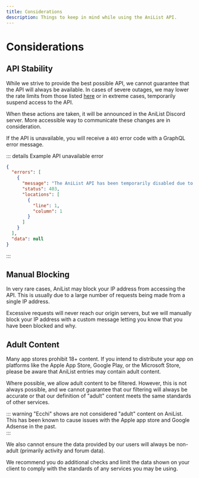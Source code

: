 ```yaml
---
title: Considerations
description: Things to keep in mind while using the AniList API.
---
```


# Considerations

## API Stability

While we strive to provide the best possible API, we cannot guarantee that the API will always be available. In cases of severe outages, we may lower the rate limits from those listed [here](./rate-limiting) or in extreme cases, temporarily suspend access to the API.

When these actions are taken, it will be announced in the AniList Discord server. More accessible way to communicate these changes are in consideration.

If the API is unavailable, you will receive a `403` error code with a GraphQL error message.

::: details Example API unavailable error
```json
{
  "errors": [
    {
      "message": "The AniList API has been temporarily disabled due to severe stability issues. Please check the official AniList Discord for more information.",
      "status": 403,
      "locations": [
        {
          "line": 1,
          "column": 1
        }
      ]
    }
  ],
  "data": null
}
```
:::

## Manual Blocking

In very rare cases, AniList may block your IP address from accessing the API. This is usually due to a large number of requests being made from a single IP address. 

Excessive requests will never reach our origin servers, but we will manually block your IP address with a custom message letting you know that you have been blocked and why.

## Adult Content

Many app stores prohibit 18+ content. If you intend to distribute your app on platforms like the Apple App Store, Google Play, or the Microsoft Store, please be aware that AniList entries may contain adult content.

Where possible, we allow adult content to be filtered. However, this is not always possible, and we cannot guarantee that our filtering will always be accurate or that our definition of "adult" content meets the same standards of other services.

::: warning
"Ecchi" shows are not considered "adult" content on AniList. This has been known to cause issues with the Apple app store and Google Adsense in the past.   
:::

We also cannot ensure the data provided by our users will always be non-adult (primarily activity and forum data).

We recommend you do additional checks and limit the data shown on your client to comply with the standards of any services you may be using.